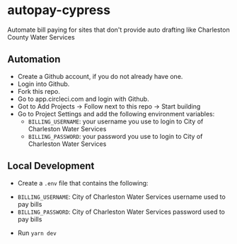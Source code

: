 # autopay-cypress
Automate bill paying for sites that don't provide auto drafting like Charleston County Water Services

## Automation
* Create a Github account, if you do not already have one.
* Login into Github.
* Fork this repo.
* Go to app.circleci.com and login with Github.
* Got to Add Projects -> Follow next to this repo -> Start building
* Go to Project Settings and add the following environment variables:
  * `BILLING_USERNAME`: your username you use to login to City of Charleston Water Services
  * `BILLING_PASSWORD`: your password you use to login to City of Charleston Water Services

## Local Development
* Create a `.env` file that contains the following:
- `BILLING_USERNAME`: City of Charleston Water Services username used to pay bills
- `BILLING_PASSWORD`: City of Charleston Water Services password used to pay bills
* Run `yarn dev`
